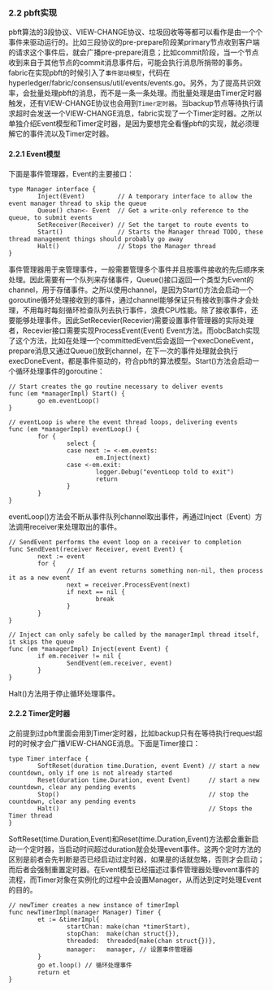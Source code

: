 ### 2.2 pbft实现

pbft算法的3段协议、VIEW-CHANGE协议、垃圾回收等等都可以看作是由一个个事件来驱动运行的。比如三段协议的pre-prepare阶段某primary节点收到客户端的请求这个事件后，就会广播pre-prepare消息；比如commit阶段，当一个节点收到来自于其他节点的commit消息事件后，可能会执行消息所捎带的事务。fabric在实现pbft的时候引入了`事件驱动模型`，代码在hyperledger/fabric/consensus/util/events/events.go。另外，为了提高共识效率，会批量处理pbft的消息，而不是一条一条处理。而批量处理是由Timer定时器触发，还有VIEW-CHANGE协议也会用到`Timer定时器`。当backup节点等待执行请求超时会发送一个VIEW-CHANGE消息，fabric实现了一个Timer定时器。之所以单独介绍Event模型和Timer定时器，是因为要想完全看懂pbft的实现，就必须理解它的事件流以及Timer定时器。

#### 2.2.1 Event模型

下面是事件管理器，Event的主要接口：

```
type Manager interface {
        Inject(Event)         // A temporary interface to allow the event manager thread to skip the queue
        Queue() chan<- Event  // Get a write-only reference to the queue, to submit events
        SetReceiver(Receiver) // Set the target to route events to
        Start()               // Starts the Manager thread TODO, these thread management things should probably go away
        Halt()                // Stops the Manager thread
}
```

事件管理器用于来管理事件，一般需要管理多个事件并且按事件接收的先后顺序来处理。因此需要有一个队列来存储事件，Queue()接口返回一个类型为Event的channel，用于存储事件。之所以使用channel，是因为Start()方法会启动一个goroutine循环处理接收到的事件，通过channel能够保证只有接收到事件才会处理，不用每时每刻循环检查队列去执行事件，浪费CPU性能。除了接收事件，还要能够处理事件。因此SetRecevier(Recevier)需要设置事件管理器的实际处理者，Recevier接口需要实现ProcessEvent(Event) Event方法。而obcBatch实现了这个方法，比如在处理一个committedEvent后会返回一个execDoneEvent，prepare消息又通过Queue()放到channel，在下一次的事件处理就会执行execDoneEvent，都是事件驱动的，符合pbft的算法模型。Start()方法会启动一个循环处理事件的goroutine：

```
// Start creates the go routine necessary to deliver events
func (em *managerImpl) Start() {
        go em.eventLoop()
}

// eventLoop is where the event thread loops, delivering events
func (em *managerImpl) eventLoop() {
        for {
                select {
                case next := <-em.events:
                        em.Inject(next)
                case <-em.exit:
                        logger.Debug("eventLoop told to exit")
                        return
                }
        }
}
```

eventLoop()方法会不断从事件队列channel取出事件，再通过Inject（Event）方法调用receiver来处理取出的事件。

```
// SendEvent performs the event loop on a receiver to completion
func SendEvent(receiver Receiver, event Event) {
        next := event
        for {
                // If an event returns something non-nil, then process it as a new event
                next = receiver.ProcessEvent(next)
                if next == nil {
                        break
                }
        }
}

// Inject can only safely be called by the managerImpl thread itself, it skips the queue
func (em *managerImpl) Inject(event Event) {
        if em.receiver != nil {
                SendEvent(em.receiver, event)
        }
}
```

Halt()方法用于停止循环处理事件。


#### 2.2.2 Timer定时器

之前提到过pbft里面会用到Timer定时器，比如backup只有在等待执行request超时的时候才会广播VIEW-CHANGE消息。下面是Timer接口：

```
type Timer interface {
        SoftReset(duration time.Duration, event Event) // start a new countdown, only if one is not already started
        Reset(duration time.Duration, event Event)     // start a new countdown, clear any pending events
        Stop()                                         // stop the countdown, clear any pending events
        Halt()                                         // Stops the Timer thread
}
```

SoftReset(time.Duration,Event)和Reset(time.Duration,Event)方法都会重新启动一个定时器，当启动时间超过duration就会处理event事件。这两个定时方法的区别是前者会先判断是否已经启动过定时器，如果是的话就忽略，否则才会启动；而后者会强制重置定时器。在Event模型已经描述过事件管理器处理event事件的流程，而Timer对象在实例化的过程中会设置Manager，从而达到定时处理Event的目的。

```
// newTimer creates a new instance of timerImpl
func newTimerImpl(manager Manager) Timer {
        et := &timerImpl{
                startChan: make(chan *timerStart),
                stopChan:  make(chan struct{}),
                threaded:  threaded{make(chan struct{})},
                manager:   manager, // 设置事件管理器
        }
        go et.loop() // 循环处理事件
        return et
}
```
